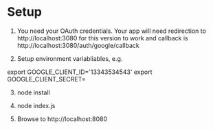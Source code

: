 # Setup

1) You need your OAuth credentials. Your app will need redirection to http://localhost:3080 for this version to work and callback is http://localhost:3080/auth/google/callback

2) Setup environment variabliables, e.g.

export GOOGLE_CLIENT_ID='13343534543'
export GOOGLE_CLIENT_SECRET=

3) node install

4) node index.js

5) Browse to http://localhost:8080
